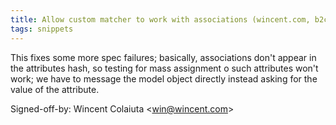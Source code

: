 ```yaml
---
title: Allow custom matcher to work with associations (wincent.com, b2c76ac)
tags: snippets
---
```


This fixes some more spec failures; basically, associations don't appear in the attributes hash, so testing for mass assignment o such attributes won't work; we have to message the model object directly instead asking for the value of the attribute.

Signed-off-by: Wincent Colaiuta &lt;win@wincent.com&gt;
